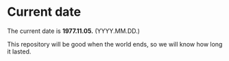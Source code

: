 # Current date

The current date is **1977.11.05.** (YYYY.MM.DD.)

This repository will be good when the world ends, so we will know how long it lasted.